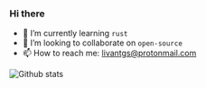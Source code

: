 ### Hi there
- 🌱 I’m currently learning `rust`
- 👯 I’m looking to collaborate on `open-source`
- 📫 How to reach me: livantgs@protonmail.com

![Github stats](https://github-readme-stats.vercel.app/api?username=trulicups)

<!--
**trulicups/trulicups** is a ✨ _special_ ✨ repository because its `README.md` (this file) appears on your GitHub profile.

Here are some ideas to get you started:

- 🔭 I’m currently working on ...
- 🌱 I’m currently learning ...
- 👯 I’m looking to collaborate on ...
- 🤔 I’m looking for help with ...
- 💬 Ask me about ...
- 📫 How to reach me: ...
- 😄 Pronouns: ...
- ⚡ Fun fact: ...
-->
